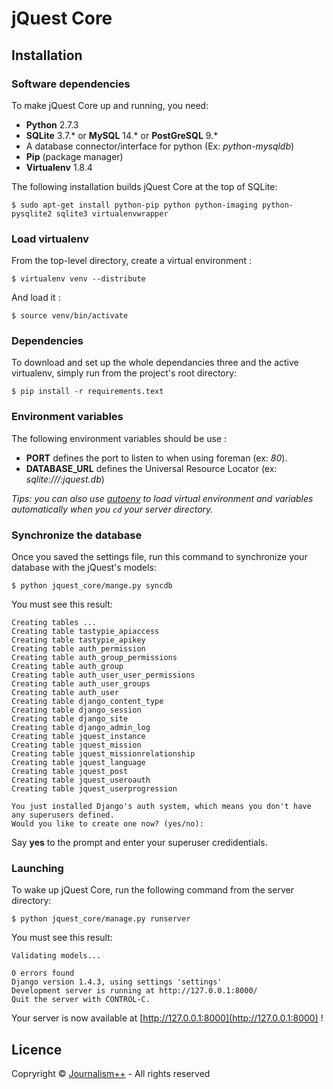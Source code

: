 # jQuest Core
## Installation
### Software dependencies
To make jQuest Core up and running, you need:

* **Python** 2.7.3
* **SQLite** 3.7.* or **MySQL** 14.* or **PostGreSQL** 9.*
* A database connector/interface for python (Ex: *python-mysqldb*)
* **Pip** (package manager)
* **Virtualenv** 1.8.4

The following installation builds jQuest Core at the top of SQLite:

    $ sudo apt-get install python-pip python python-imaging python-pysqlite2 sqlite3 virtualenvwrapper

### Load virtualenv
From the top-level directory, create a virtual environment :

    $ virtualenv venv --distribute

And load it :
    
    $ source venv/bin/activate

### Dependencies
To download and set up the whole dependancies three and the active virtualenv, simply run from the project's root directory:

    $ pip install -r requirements.text

### Environment variables
The following environment variables should be use :

* **PORT** defines the port to listen to when using foreman (ex: *80*).
* **DATABASE_URL** defines the Universal Resource Locator (ex: *sqlite:///:jquest.db*) 
    
*Tips: you can also use [autoenv](https://github.com/kennethreitz/autoenv) to load virtual environment and variables automatically when you `cd` your server directory.*

### Synchronize the database
Once you saved the settings file, run this command to synchronize your database with the jQuest's models:

    $ python jquest_core/mange.py syncdb

You must see this result:  
    
    Creating tables ...
    Creating table tastypie_apiaccess
    Creating table tastypie_apikey
    Creating table auth_permission
    Creating table auth_group_permissions
    Creating table auth_group
    Creating table auth_user_user_permissions
    Creating table auth_user_groups
    Creating table auth_user
    Creating table django_content_type
    Creating table django_session
    Creating table django_site
    Creating table django_admin_log
    Creating table jquest_instance
    Creating table jquest_mission
    Creating table jquest_missionrelationship
    Creating table jquest_language
    Creating table jquest_post
    Creating table jquest_useroauth
    Creating table jquest_userprogression

    You just installed Django's auth system, which means you don't have any superusers defined.
    Would you like to create one now? (yes/no): 

Say **yes** to the prompt and enter your superuser credidentials. 


### Launching
To wake up jQuest Core, run the following command from the server directory:

    $ python jquest_core/manage.py runserver

You must see this result:

    Validating models...

    0 errors found
    Django version 1.4.3, using settings 'settings'
    Development server is running at http://127.0.0.1:8000/
    Quit the server with CONTROL-C.

Your server is now available at [http://127.0.0.1:8000](http://127.0.0.1:8000) !

## Licence
Copryright © [Journalism++](http://jplusplus.org) - All rights reserved